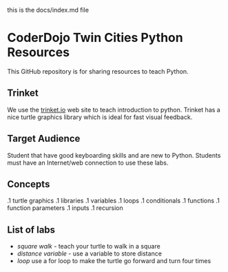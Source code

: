this is the docs/index.md file

# CoderDojo Twin Cities Python Resources
This GitHub repository is for sharing resources to teach Python.

## Trinket
We use the [trinket.io](trinket.io) web site to teach introduction to python.  Trinket has a nice turtle graphics library which is ideal for fast visual feedback.

## Target Audience
Student that have good keyboarding skills and are new to Python.
Students must have an Internet/web connection to use these labs.

## Concepts
.1 turtle graphics
.1 libraries
.1 variables
.1 loops
.1 conditionals
.1 functions
.1 function parameters
.1 inputs
.1 recursion

## List of labs

- *square walk* - teach your turtle to walk in a square
- *distance variable* - use a variable to store distance
- *loop* use a for loop to make the turtle go forward and turn four times



